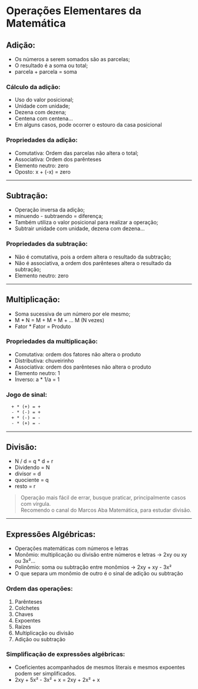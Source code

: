# Operações Elementares da Matemática

## Adição:
- Os números a serem somados são as parcelas;
- O resultado é a soma ou total;
- parcela + parcela = soma

### Cálculo da adição:
- Uso do valor posicional;
- Unidade com unidade;
- Dezena com dezena;
- Centena com centena...
- Em alguns casos, pode ocorrer o estouro da casa posicional

### Propriedades da adição:
- Comutativa: Ordem das parcelas não altera o total;
- Associativa: Ordem dos parênteses
- Elemento neutro: zero 
- Oposto: x + (-x) = zero

---

## Subtração:
- Operação inversa da adição;
- minuendo - subtraendo = diferença;
- Também utiliza o valor posicional para realizar a operação;
- Subtrair unidade com unidade, dezena com dezena...

### Propriedades da subtração:
- Não é comutativa, pois a ordem altera o resultado da subtração;
- Não é associativa, a ordem dos parênteses altera o resultado da subtração;
- Elemento neutro: zero

---

## Multiplicação:
- Soma sucessiva de um número por ele mesmo;
- M * N = M + M + M + ... M (N vezes)
- Fator * Fator = Produto

### Propriedades da multiplicação:
- Comutativa: ordem dos fatores não altera o produto
- Distributiva: chuveirinho
- Associativa: ordem dos parênteses não altera o produto
- Elemento neutro: 1
- Inverso: a * 1/a = 1

### Jogo de sinal:
```txt
  + * (+) = +
  - * (-) = +
  + * (-) = -
  - * (+) = -
```

---

## Divisão:
- N / d = q * d + r
- Dividendo = N
- divisor = d
- quociente = q
- resto = r

> Operação mais fácil de errar, busque praticar, principalmente casos com vírgula.<br>
> Recomendo o canal do Marcos Aba Matemática, para estudar divisão.

---

## Expressões Algébricas:
- Operações matemáticas com números e letras
- Monômio: multiplicação ou divisão entre números e letras -> 2xy ou xy ou 3x²...
- Polinômio: soma ou subtração entre monômios -> 2xy + xy - 3x²
- O que separa um monômio de outro é o sinal de adição ou subtração

### Ordem das operações:
1. Parênteses
2. Colchetes
3. Chaves
4. Expoentes
5. Raízes
6. Multiplicação ou divisão
7. Adição ou subtração

### Simplificação de expressões algébricas:
- Coeficientes acompanhados de mesmos literais e mesmos expoentes podem ser simplificados.
- 2xy + 5x² - 3x² + x = 2xy + 2x² + x
